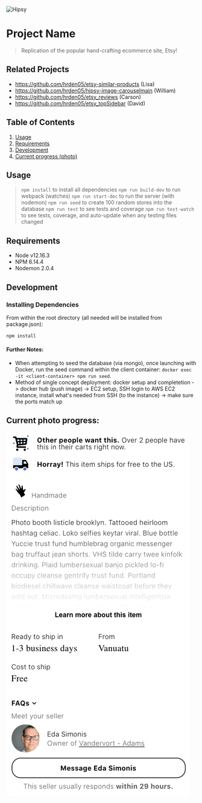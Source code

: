 ![Hipsy](https://i.ibb.co/cCZc12x/Screen-Shot-2020-08-01-at-1-56-07-PM.png)

# Project Name

> Replication of the popular hand-crafting ecommerce site, Etsy!

## Related Projects

  - https://github.com/hrden05/etsy-similar-products (Lisa)
  - https://github.com/hrden05/hipsy-image-carouselmain (William)
  - https://github.com/hrden05/etsy_reviews (Carson)
  - https://github.com/hrden05/etsy_topSidebar (David)


## Table of Contents

1. [Usage](#Usage)
1. [Requirements](#requirements)
1. [Development](#development)
1. [Current progress (photo)](#current)

## Usage

> `npm install` to install all dependencies
> `npm run build-dev` to run webpack (watches)
> `npm run start-dec` to run the server (with nodemon)
> `npm run seed` to create 100 random stores into the database
> `npm run test` to see tests and coverage
> `npm run test-watch` to see tests, coverage, and auto-update when any testing files changed

## Requirements

<!-- An `nvmrc` file is included if using [nvm](https://github.com/creationix/nvm). -->
- Node v12.16.3
- NPM 6.14.4
- Nodemon 2.0.4

## Development

### Installing Dependencies

From within the root directory (all needed will be installed from package.json):

```sh
npm install
```
#### Further Notes:

- When attempting to seed the database (via mongo), once launching with Docker, run the seed command within the client container: `docker exec -it <client-container> npm run seed`.
- Method of single concept deployment: docker setup and completetion -> docker hub (push image) -> EC2 setup, SSH login to AWS EC2 instance, install what's needed from SSH (to the instance) -> make sure the ports match up

## Current photo progress:

![Image of client side](public/sample.png)
